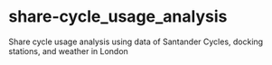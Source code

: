 # share-cycle_usage_analysis
Share cycle usage analysis using data of Santander Cycles, docking stations, and weather in London
